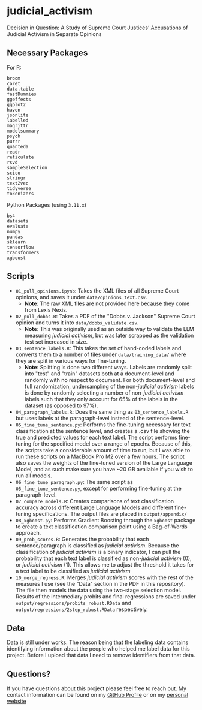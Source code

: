# judicial_activism
Decision in Question: A Study of Supreme Court Justices’ Accusations of Judicial Activism in Separate Opinions

## Necessary Packages

For R:

```
broom
caret
data.table
fastDummies
ggeffects
ggplot2
haven
jsonlite
labelled
magrittr
modelsummary
psych
purrr
quanteda
readr
reticulate
rsvd
sampleSelection
scico
stringr
text2vec
tidyverse
tokenizers
```

Python Packages (using `3.11.x`)

```
bs4
datasets
evaluate
numpy
pandas
sklearn
tensorflow
transformers
xgboost
```

## Scripts

- `01_pull_opinions.ipynb`: Takes the XML files of all Supreme Court opinions, and saves it under `data/opinions_text.csv`.
    - **Note**: The raw XML files are not provided here because they come from Lexis Nexis.
- `02_pull_dobbs.R`: Takes a PDF of the "Dobbs v. Jackson" Supreme Court opinion and turns it into `data/dobbs_validate.csv`.
    - **Note**: This was originally used as an outside way to validate the LLM measuring *judicial activism*, but was later scrapped as the validation test set increased in size.
- `03_sentence_labels.R`: This takes the set of hand-coded labels and converts them to a number of files under `data/training_data/` where they are split in various ways for fine-tuning.
    - **Note**: Splitting is done two different ways.
        Labels are randomly split into "test" and "train" datasets both at a document-level and randomly with no respect to document.
        For both document-level and full randomization, undersampling of the non-*judicial activism* labels is done by randomly selecting a number of non-*judicial activism* labels such that they only account for 65% of the labels in the dataset (as opposed to 97%).
- `04_paragraph_labels.R`: Does the same thing as `03_sentence_labels.R` but uses labels at the paragraph-level instead of the sentence-level.
- `05_fine_tune_sentence.py`: Performs the fine-tuning necessary for text classification at the sentence level, and creates a .csv file showing the true and predicted values for each text label.
   The script performs fine-tuning for the specified model over a range of epochs.
   Because of this, the scripts take a considerable amount of time to run, but I was able to run these scripts on a MacBook Pro M2 over a few hours.
   The script also saves the weights of the fine-tuned version of the Large Language Model, and as such make sure you have ~20 GB available if you wish to run all models.
- `06_fine_tune_paragraph.py`: The same script as `05_fine_tune_sentence.py`, except for performing fine-tuning at the paragraph-level.
- `07_compare_models.R`: Creates comparisons of text classification accuracy across different Large Language Models and different fine-tuning specifications. The output files are placed in `output/appendix/`
- `08_xgboost.py`: Performs Gradient Boosting through the `xgboost` package to create a text classification comparison point using a Bag-of-Words approach.
- `09_prob_scores.R`: Generates the probability that each sentence/paragraph is classified as *judicial activism*. Because the classification of *judicial activism* is a binary indicator, I can pull the probability that each text label is classified as non-*judicial activism* (0), or *judicial activism* (1). This allows me to adjust the threshold it takes for a text label to be classified as *judicial activism*
- `10_merge_regress.R`: Merges *judicial activism* scores with the rest of the measures I use (see the "Data" section in the PDF in this repository). The file then models the data using the two-stage selection model. Results of the intermediary probits and final regressions are saved under `output/regressions/probits_robust.RData` and `output/regressions/2step_robust.RData` respectively.

## Data

Data is still under works. The reason being that the labeling data contains identifying information about the people who helped me label data for this project. Before I upload that data I need to remove identifiers from that data.

## Questions?

If you have questions about this project please feel free to reach out. My contact information can be found on my [GitHub Profile](https://github.com/peterjbachman) or on my [personal website](https://peterjbachman.lol/)